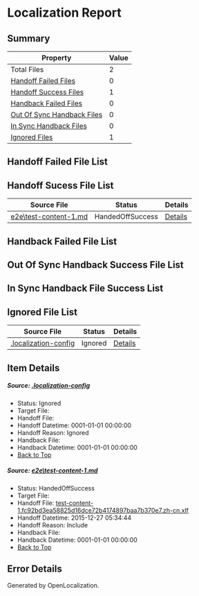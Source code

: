 # <a name='report-top'></a> Localization Report

## Summary
 Property | Value 
 -------- | ----- 
 Total Files | 2
[ Handoff Failed Files ](#handoff-failed-list)| 0
[ Handoff Success Files ](#handoff-success-list)| 1
[ Handback Failed Files ](#handback-failed-list)| 0
[ Out Of Sync Handback Files ](#outofsync-handback-success-list)| 0
[ In Sync Handback Files ](#insync-handback-success-list)| 0
[ Ignored Files ](#ignored-list)| 1

## <a name='handoff-failed-list'></a> Handoff Failed File List

## <a name='handoff-success-list'></a> Handoff Sucess File List
 Source File | Status | Details 
 ----------- | ------ | ------- 
 [e2e\test-content-1.md](https://github.com/OpenLocalizationTest/oltest/blob/bb0c6c3e1e343d350943412185a0fb7786793921/e2e/test-content-1.md) | HandedOffSuccess | [Details](#2b811829691fe6eac542be13b5cbc1a7536e02e91)

## <a name='handback-failed-list'></a> Handback Failed File List

## <a name='outofsync-handback-success-list'></a> Out Of Sync Handback Success File List

## <a name='insync-handback-success-list'></a> In Sync Handback File Success List

## <a name='ignored-list'></a> Ignored File List
 Source File | Status | Details 
 ----------- | ------ | ------- 
 [.localization-config](https://github.com/OpenLocalizationTest/oltest/blob/bb0c6c3e1e343d350943412185a0fb7786793921/.localization-config) | Ignored | [Details](#4c07d5510fa5db14936afee14da1d1fa7170385f0)

## Item Details
##### <a name='4c07d5510fa5db14936afee14da1d1fa7170385f0'></a> Source: [.localization-config](https://github.com/OpenLocalizationTest/oltest/blob/bb0c6c3e1e343d350943412185a0fb7786793921/.localization-config)
* Status: Ignored
* Target File: 
* Handoff File: 
* Handoff Datetime: 0001-01-01 00:00:00
* Handoff Reason: Ignored
* Handback File: 
* Handback Datetime: 0001-01-01 00:00:00
* [Back to Top](#report-top)

##### <a name='2b811829691fe6eac542be13b5cbc1a7536e02e91'></a> Source: [e2e\test-content-1.md](https://github.com/OpenLocalizationTest/oltest/blob/bb0c6c3e1e343d350943412185a0fb7786793921/e2e/test-content-1.md)
* Status: HandedOffSuccess
* Target File: 
* Handoff File: [test-content-1.fc92bd3ea58825d16dce72b4174897baa7b370e7.zh-cn.xlf](https://github.com/OpenLocalizationTestOrg/olhandoff/blob/0ec650fac8fd3daef79fc8815ff4efe99d64902c/ol-handoff/OpenLocalizationTestOrg/oltest.zh-cn/qimu/test-content-1.fc92bd3ea58825d16dce72b4174897baa7b370e7.zh-cn.xlf)
* Handoff Datetime: 2015-12-27 05:34:44
* Handoff Reason: Include
* Handback File: 
* Handback Datetime: 0001-01-01 00:00:00
* [Back to Top](#report-top)


## Error Details

Generated by OpenLocalization.
